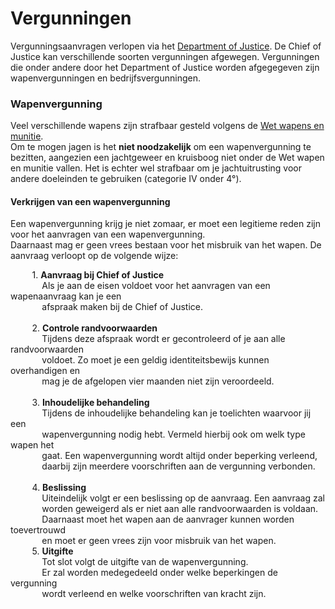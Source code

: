 # Vergunningen

Vergunningsaanvragen verlopen via het [Department of Justice](/Department%20of%20Justice/doj).
De Chief of Justice kan verschillende soorten vergunningen afgewegen. 
Vergunningen die onder andere door het Department of Justice worden afgegegeven zijn wapenvergunningen en bedrijfsvergunningen. 


### Wapenvergunning

Veel verschillende wapens zijn strafbaar gesteld volgens de [Wet wapens en munitie](../../Wetgeving/wwm/#artikel-2-categorieen-wapens-munitie).  
Om te mogen jagen is het __niet noodzakelijk__ om een wapenvergunning te bezitten, aangezien een jachtgeweer en kruisboog niet onder de Wet wapen en munitie vallen.
Het is echter wel strafbaar om je jachtuitrusting voor andere doeleinden te gebruiken (categorie IV onder 4°). 

#### Verkrijgen van een wapenvergunning
Een wapenvergunning krijg je niet zomaar, er moet een legitieme reden zijn voor het aanvragen van een wapenvergunning.  
Daarnaast mag er geen vrees bestaan voor het misbruik van het wapen. De aanvraag verloopt op de volgende wijze:

&ensp; &nbsp; &nbsp; &nbsp; 1. __Aanvraag bij Chief of Justice__ <br />
&ensp; &nbsp; &nbsp; &nbsp; &nbsp; &nbsp; Als je aan de eisen voldoet voor het aanvragen van een wapenaanvraag kan je een   
&ensp; &nbsp; &nbsp; &nbsp; &nbsp; &nbsp; afspraak maken bij de Chief of Justice. <br>  
&ensp; &nbsp; &nbsp; &nbsp; 2. __Controle randvoorwaarden__ <br />
&ensp; &nbsp; &nbsp; &nbsp; &nbsp; &nbsp; Tijdens deze afspraak wordt er gecontroleerd of je aan alle randvoorwaarden   
&ensp; &nbsp; &nbsp; &nbsp; &nbsp; &nbsp; voldoet. Zo moet je een geldig identiteitsbewijs kunnen overhandigen en    
&ensp; &nbsp; &nbsp; &nbsp; &nbsp; &nbsp; mag je de afgelopen vier maanden niet zijn veroordeeld. <br>   
&ensp; &nbsp; &nbsp; &nbsp; 3. __Inhoudelijke behandeling__ <br />
&ensp; &nbsp; &nbsp; &nbsp; &nbsp; &nbsp; Tijdens de inhoudelijke behandeling kan je toelichten waarvoor jij een     
&ensp; &nbsp; &nbsp; &nbsp; &nbsp; &nbsp; wapenvergunning nodig hebt. Vermeld hierbij ook om welk type wapen het  
&ensp; &nbsp; &nbsp; &nbsp; &nbsp; &nbsp; gaat. Een wapenvergunning wordt altijd onder beperking verleend,   
&ensp; &nbsp; &nbsp; &nbsp; &nbsp; &nbsp; daarbij zijn meerdere voorschriften aan de vergunning verbonden. <br>   
&ensp; &nbsp; &nbsp; &nbsp; 4. __Beslissing__ <br />
&ensp; &nbsp; &nbsp; &nbsp; &nbsp; &nbsp; Uiteindelijk volgt er een beslissing op de aanvraag. Een aanvraag zal     
&ensp; &nbsp; &nbsp; &nbsp; &nbsp; &nbsp; worden geweigerd als er niet aan alle randvoorwaarden is voldaan.   
&ensp; &nbsp; &nbsp; &nbsp; &nbsp; &nbsp; Daarnaast moet het wapen aan de aanvrager kunnen worden toevertrouwd  
&ensp; &nbsp; &nbsp; &nbsp; &nbsp; &nbsp; en moet er geen vrees zijn voor misbruik van het wapen. <br>
&ensp; &nbsp; &nbsp; &nbsp; 5. __Uitgifte__ <br />
&ensp; &nbsp; &nbsp; &nbsp; &nbsp; &nbsp; Tot slot volgt de uitgifte van de wapenvergunning.        
&ensp; &nbsp; &nbsp; &nbsp; &nbsp; &nbsp; Er zal worden medegedeeld onder welke beperkingen de vergunning     
&ensp; &nbsp; &nbsp; &nbsp; &nbsp; &nbsp; wordt verleend en welke voorschriften van kracht zijn. <br>   
